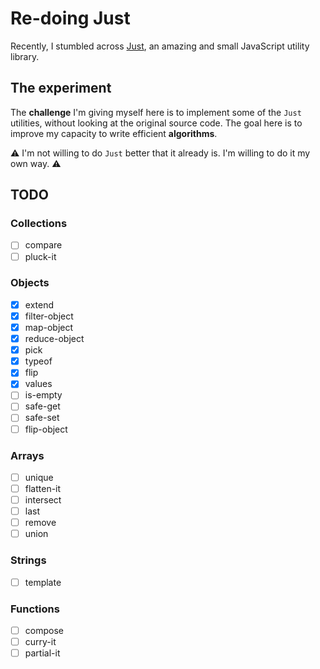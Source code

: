 # Re-doing Just

Recently, I stumbled across [Just](https://github.com/angus-c/just), an amazing and small JavaScript utility library.

## The experiment

The **challenge** I'm giving myself here is to implement some of the `Just` utilities, without looking at the original source code. The goal here is to improve my capacity to write efficient **algorithms**.

⚠️ I'm not willing to do `Just` better that it already is. I'm willing to do it my own way. ⚠️

## TODO

### Collections
- [ ] compare
- [ ] pluck-it

### Objects
- [x] extend
- [x] filter-object
- [x] map-object
- [x] reduce-object
- [x] pick
- [x] typeof
- [x] flip
- [x] values
- [ ] is-empty
- [ ] safe-get
- [ ] safe-set
- [ ] flip-object

### Arrays
- [ ] unique
- [ ] flatten-it
- [ ] intersect
- [ ] last
- [ ] remove
- [ ] union

### Strings
- [ ] template

### Functions
- [ ] compose
- [ ] curry-it
- [ ] partial-it